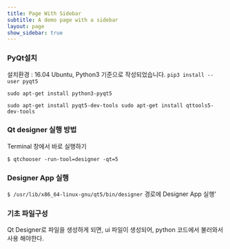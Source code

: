 ```yaml
---
title: Page With Sidebar
subtitle: A demo page with a sidebar
layout: page
show_sidebar: true
---
```


### PyQt설치
설치환경 : 16.04 Ubuntu, Python3 기준으로 작성되었습니다.
`pip3 install --user pyqt5`

`sudo apt-get install python3-pyqt5`

`sudo apt-get install pyqt5-dev-tools sudo apt-get install qttools5-dev-tools`

### Qt designer 실행 방법
Terminal 창에서 바로 실행하기

`$ qtchooser -run-tool=designer -qt=5`

### Designer App 실행
`$ /usr/lib/x86_64-linux-gnu/qt5/bin/designer` 경로에 Designer App 실행'
### 기초 파일구성
Qt Designer로 파일을 생성하게 되면, ui 파일이 생성되어, python 코드에서 불러와서 사용 해야한다.
